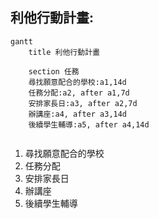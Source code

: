 
## 利他行動計畫:
```mermaid
gantt
    title 利他行動計畫
    
    section 任務
    尋找願意配合的學校:a1,14d
    任務分配:a2, after a1,7d
    安排家長日:a3, after a2,7d
    辦講座:a4, after a3,14d
    後續學生輔導:a5, after a4,14d
    
```

1.	尋找願意配合的學校
2.	任務分配
3.	安排家長日
4.	辦講座
5.	後續學生輔導

